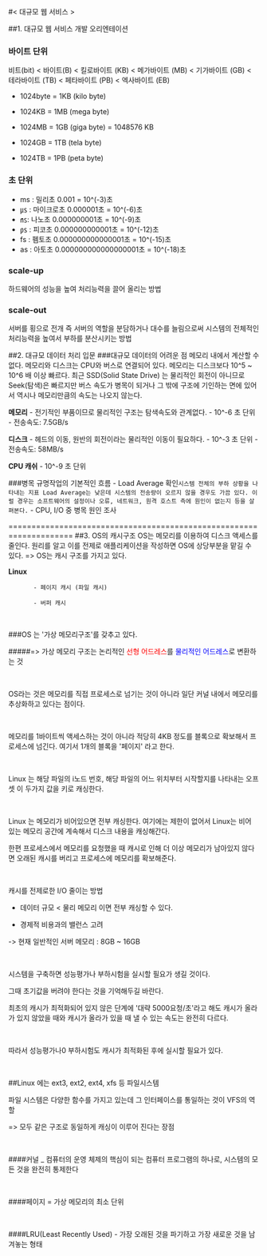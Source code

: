#< 대규모 웹 서비스 >

##1. 대규모 웹 서비스 개발 오리엔테이션

### 바이트 단위

비트(bit) < 바이트(B) < 킬로바이트 (KB) < 메가바이트 (MB) < 기가바이트 (GB) < 테라바이트 (TB) < 페타바이트 (PB) < 엑사바이트 (EB)

-	1024byte = 1KB (kilo byte)

-	1024KB = 1MB (mega byte)

-	1024MB = 1GB (giga byte) = 1048576 KB

-	1024GB = 1TB (tela byte)

-	1024TB = 1PB (peta byte)

### 초 단위

-	ms : 밀리초 0.001 = 10^(-3)초
-	㎲ : 마이크로초 0.000001초 = 10^(-6)초
-	㎱: 나노초 0.000000001초 = 10^(-9)초
-	㎰ : 피코초 0.000000000001초 = 10^(-12)초
-	fs : 펨토초 0.000000000000001초 = 10^(-15)초
-	as : 아토초 0.000000000000000001초 = 10^(-18)초

### scale-up

하드웨어의 성능을 높여 처리능력을 끌어 올리는 방법

### scale-out

서버를 횡으로 전개 즉 서버의 역할을 분담하거나 대수를 늘림으로써 시스템의 전체적인 처리능력을 높여서 부하를 분산시키는 방법

##2. 대규모 데이터 처리 입문 ###대규모 데이터의 어려운 점
 메모리 내에서 계산할 수 없다. 메모리와 디스크는 CPU와 버스로 연결되어 있다. 메모리는 디스크보다 10^5 ~ 10^6 배 이상 빠르다. 최근 SSD(Solid State Drive) 는 물리적인 회전이 아니므로 Seek(탐색)은 빠르지만 버스 속도가 병목이 되거나 그 밖에 구조에 기인하는 면에 있어서 역시나 메모리만큼의 속도는 나오지 않는다.

**메모리** - 전기적인 부품이므로 물리적인 구조는 탐색속도와 관계없다. - 10^-6 초 단위 - 전송속도: 7.5GB/s

**디스크** - 헤드의 이동, 원반의 회전이라는 물리적인 이동이 필요하다. - 10^-3 초 단위 - 전송속도: 58MB/s

**CPU 캐쉬** - 10^-9 초 단위

###병목 규명작업의 기본적인 흐름 - Load Average 확인`
시스템 전체의 부하 상황을 나타내는 지표
Load Average는 낮은데 시스템의 전송량이 오르지 않을 경우도 가끔 있다. 이럴 경우는 소프트웨어의 설정이나 오류, 네트워크, 원격 호스트 측에 원인이 없는지 등을 살펴본다.
` - CPU, I/O 중 병목 원인 조사

==================================================================== ##3. OS의 캐시구조 OS는 메모리를 이용하여 디스크 액세스를 줄인다. 원리를 알고 이를 전제로 애플리케이션을 작성하면 OS에 상당부분을 맡길 수 있다. => OS는 캐시 구조를 가지고 있다.

**Linux**

```
       - 페이지 캐시 (파일 캐시)

       - 버퍼 캐시
```

​

###OS 는 '가상 메모리구조'를 갖추고 있다.

#####=> 가상 메모리 구조는 논리적인 <font color='red'>선형 어드레스</font>를 <font color='blue'>물리적인 어드레스</font>로 변환하는 것

​

OS라는 것은 메모리를 직접 프로세스로 넘기는 것이 아니라 일단 커널 내에서 메모리를 추상화하고 있다는 점이다.

​

메모리를 1바이트씩 액세스하는 것이 아니라 적당히 4KB 정도를 블록으로 확보해서 프로세스에 넘긴다. 여기서 1개의 블록을 '페이지' 라고 한다.

​

Linux 는 해당 파일의 i노드 번호, 해당 파일의 어느 위치부터 시작할지를 나타내는 오프셋 이 두가지 값을 키로 캐싱한다.

​

Linux 는 메모리가 비어있으면 전부 캐싱한다. 여기에는 제한이 없어서 Linux는 비어 있는 메모리 공간에 계속해서 디스크 내용을 캐싱해간다.

한편 프로세스에서 메모리를 요청했을 때 캐시로 인해 더 이상 메모리가 남아있지 않다면 오래된 캐시를 버리고 프로세스에 메모리를 확보해준다.

​

캐시를 전제로한 I/O 줄이는 방법

-	데이터 규모 < 물리 메모리 이면 전부 캐싱할 수 있다.

-	경제적 비용과의 밸런스 고려

-> 현재 일반적인 서버 메모리 : 8GB ~ 16GB

​

시스템을 구축하면 성능평가나 부하시험을 실시할 필요가 생길 것이다.

그때 초기값을 버려야 한다는 것을 기억해두길 바란다.

최초의 캐시가 최적화되어 있지 않은 단계에 '대략 5000요청/초'라고 해도 캐시가 올라가 있지 않았을 때와 캐시가 올라가 있을 때 낼 수 있는 속도는 완전히 다르다.

​

따라서 성능평가나0 부하시험도 캐시가 최적화된 후에 실시할 필요가 있다.

​

##Linux 에는 ext3, ext2, ext4, xfs 등 파일시스템

파일 시스템은 다양한 함수를 가지고 있는데 그 인터페이스를 통일하는 것이 VFS의 역할

=> 모두 같은 구조로 동일하게 캐싱이 이루어 진다는 장점

​

####커널 _ 컴퓨터의 운영 체제의 핵심이 되는 컴퓨터 프로그램의 하나로, 시스템의 모든 것을 완전히 통제한다

​

####페이지 = 가상 메모리의 최소 단위

​

####LRU(Least Recently Used) - 가장 오래된 것을 파기하고 가장 새로운 것을 남겨놓는 형태
